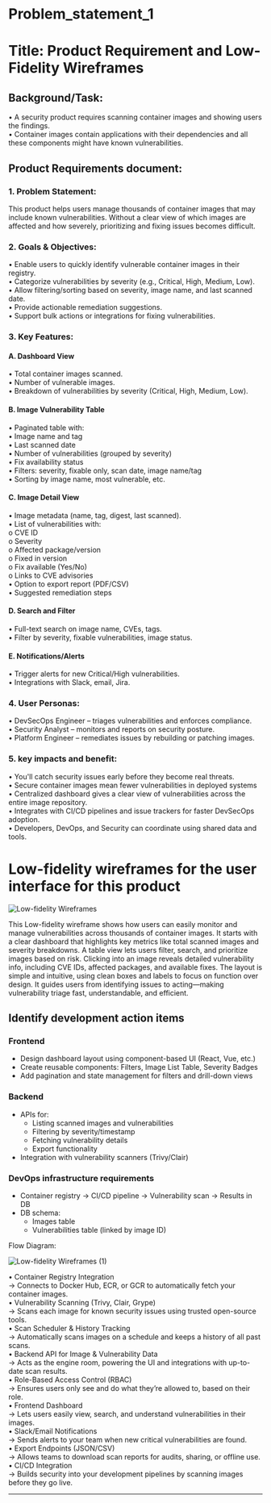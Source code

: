 # Problem_statement_1

# Title: Product Requirement and Low-Fidelity Wireframes

## Background/Task:
•	A security product requires scanning container images and showing users the findings.  
•	Container images contain applications with their dependencies and all these components might have known vulnerabilities.

## Product Requirements document:

### 1. Problem Statement:
This product helps users manage thousands of container images that may include known vulnerabilities. Without a clear view of which images are affected and how severely, prioritizing and fixing issues becomes difficult.

### 2. Goals & Objectives:
•	Enable users to quickly identify vulnerable container images in their registry.  
•	Categorize vulnerabilities by severity (e.g., Critical, High, Medium, Low).  
•	Allow filtering/sorting based on severity, image name, and last scanned date.  
•	Provide actionable remediation suggestions.  
•	Support bulk actions or integrations for fixing vulnerabilities.

### 3. Key Features:

#### A. Dashboard View
•	Total container images scanned.  
•	Number of vulnerable images.  
•	Breakdown of vulnerabilities by severity (Critical, High, Medium, Low).

#### B. Image Vulnerability Table
•	Paginated table with:  
•	Image name and tag  
•	Last scanned date  
•	Number of vulnerabilities (grouped by severity)  
•	Fix availability status  
•	Filters: severity, fixable only, scan date, image name/tag  
•	Sorting by image name, most vulnerable, etc.

#### C. Image Detail View
•	Image metadata (name, tag, digest, last scanned).  
•	List of vulnerabilities with:  
	o	CVE ID  
	o	Severity  
	o	Affected package/version  
	o	Fixed in version  
	o	Fix available (Yes/No)  
	o	Links to CVE advisories  
•	Option to export report (PDF/CSV)  
•	Suggested remediation steps

#### D. Search and Filter
•	Full-text search on image name, CVEs, tags.  
•	Filter by severity, fixable vulnerabilities, image status.

#### E. Notifications/Alerts 
•	Trigger alerts for new Critical/High vulnerabilities.  
•	Integrations with Slack, email, Jira.

### 4. User Personas:
•	DevSecOps Engineer – triages vulnerabilities and enforces compliance.  
•	Security Analyst – monitors and reports on security posture.  
•	Platform Engineer – remediates issues by rebuilding or patching images.

### 5. key impacts and benefit:
•	You'll catch security issues early before they become real threats.  
•	Secure container images mean fewer vulnerabilities in deployed systems  
•	Centralized dashboard gives a clear view of vulnerabilities across the entire image repository.  
•	Integrates with CI/CD pipelines and issue trackers for faster DevSecOps adoption.  
•	Developers, DevOps, and Security can coordinate using shared data and tools.
# Low-fidelity wireframes for the user interface for this product



![Low-fidelity Wireframes](https://github.com/user-attachments/assets/d3201197-9fe6-4ed3-9d5e-a5281729e685)

This Low-fidelity wireframe shows how users can easily monitor and manage vulnerabilities across thousands of container images. It starts with a clear dashboard that highlights key metrics like total scanned images and severity breakdowns. A table view lets users filter, search, and prioritize images based on risk. Clicking into an image reveals detailed vulnerability info, including CVE IDs, affected packages, and available fixes. The layout is simple and intuitive, using clean boxes and labels to focus on function over design. It guides users from identifying issues to acting—making vulnerability triage fast, understandable, and efficient.

## Identify development action items

### Frontend
- Design dashboard layout using component-based UI (React, Vue, etc.)
- Create reusable components: Filters, Image List Table, Severity Badges
- Add pagination and state management for filters and drill-down views

### Backend
- APIs for:
  - Listing scanned images and vulnerabilities
  - Filtering by severity/timestamp
  - Fetching vulnerability details
  - Export functionality
- Integration with vulnerability scanners (Trivy/Clair)

### DevOps infrastructure requirements
- Container registry → CI/CD pipeline → Vulnerability scan → Results in DB
- DB schema:
  - Images table
  - Vulnerabilities table (linked by image ID)

 Flow Diagram:
 
![Low-fidelity Wireframes (1)](https://github.com/user-attachments/assets/9875b2b5-e963-4708-9307-bcefd1bcd50a)

•	Container Registry Integration  
→ Connects to Docker Hub, ECR, or GCR to automatically fetch your container images.  
•	Vulnerability Scanning (Trivy, Clair, Grype)  
→ Scans each image for known security issues using trusted open-source tools.  
•	Scan Scheduler & History Tracking  
→ Automatically scans images on a schedule and keeps a history of all past scans.  
•	Backend API for Image & Vulnerability Data  
→ Acts as the engine room, powering the UI and integrations with up-to-date scan results.  
•	Role-Based Access Control (RBAC)  
→ Ensures users only see and do what they’re allowed to, based on their role.  
•	Frontend Dashboard  
→ Lets users easily view, search, and understand vulnerabilities in their images.  
•	Slack/Email Notifications  
→ Sends alerts to your team when new critical vulnerabilities are found.  
•	Export Endpoints (JSON/CSV)  
→ Allows teams to download scan reports for audits, sharing, or offline use.  
•	CI/CD Integration  
→ Builds security into your development pipelines by scanning images before they go live.

--------------------------------------------------------------------------------



